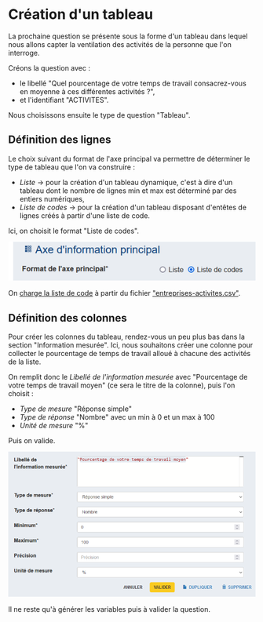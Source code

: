 # Création d'un tableau

La prochaine question se présente sous la forme d'un tableau dans lequel nous allons capter la ventilation des activités de la personne que l'on interroge.

Créons la question avec :

- le libellé "Quel pourcentage de votre temps de travail consacrez-vous en moyenne à ces différentes activités ?",
- et l'identifiant "ACTIVITES".

Nous choisissons ensuite le type de question "Tableau".

## Définition des lignes

Le choix suivant du format de l'axe principal va permettre de déterminer le type de tableau que l'on va construire :

- _Liste_ → pour la création d'un tableau dynamique, c'est à dire d'un tableau dont le nombre de lignes min et max est déterminé par des entiers numériques,
- _Liste de codes_ → pour la création d'un tableau disposant d'entêtes de lignes créés à partir d'une liste de code.

Ici, on choisit le format "Liste de codes".

![Tableau axe principal](../../img/pogues/tableau-axe-principal.png)

On [charge la liste de code](../guide/liste-de-code/#chargement-a-partir-dun-fichier-csv) à partir du fichier ["entreprises-activites.csv"](../../data/entreprises-activites.csv).

## Définition des colonnes

Pour créer les colonnes du tableau, rendez-vous un peu plus bas dans la section "Information mesurée". Ici, nous souhaitons créer une colonne pour collecter le pourcentage de temps de travail alloué à chacune des activités de la liste.

On remplit donc le _Libellé de l'information mesurée_ avec "Pourcentage de votre temps de travail moyen" (ce sera le titre de la colonne), puis l'on choisit  :

- _Type de mesure_ "Réponse simple"
- _Type de réponse_ "Nombre" avec un min à 0 et un max à 100
- _Unité de mesure_ "%"

Puis on valide.

![Tableau colonne](../../img/pogues/tableau-colonne.png)

Il ne reste qu'à générer les variables puis à valider la question.
